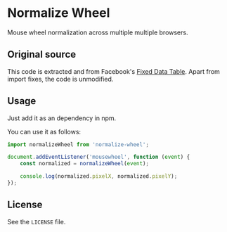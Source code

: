 # Normalize Wheel
Mouse wheel normalization across multiple multiple browsers.

## Original source
This code is extracted and from Facebook's [Fixed Data Table](https://github.com/facebook/fixed-data-table). Apart from import fixes, the code is unmodified.

## Usage
Just add it as an dependency in npm.

You can use it as follows:

```js
import normalizeWheel from 'normalize-wheel';

document.addEventListener('mousewheel', function (event) {
    const normalized = normalizeWheel(event);

    console.log(normalized.pixelX, normalized.pixelY);
});
```

## License
See the `LICENSE` file.


